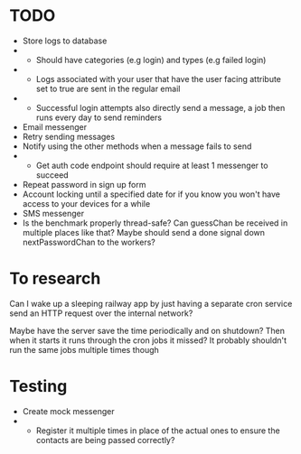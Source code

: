# TODO

-   Store logs to database
-   -   Should have categories (e.g login) and types (e.g failed login)
-   -   Logs associated with your user that have the user facing attribute set to true are sent in the regular email
-   -   Successful login attempts also directly send a message, a job then runs every day to send reminders
-   Email messenger
-   Retry sending messages
-   Notify using the other methods when a message fails to send
-   -   Get auth code endpoint should require at least 1 messenger to succeed
-   Repeat password in sign up form
-   Account locking until a specified date for if you know you won't have access to your devices for a while
-   SMS messenger
-   Is the benchmark properly thread-safe? Can guessChan be received in multiple places like that? Maybe should send a done signal down nextPasswordChan to the workers?

# To research

Can I wake up a sleeping railway app by just having a separate cron service send an HTTP request over the internal network?

Maybe have the server save the time periodically and on shutdown? Then when it starts it runs through the cron jobs it missed? It probably shouldn't run the same jobs multiple times though

# Testing

-   Create mock messenger
-   -   Register it multiple times in place of the actual ones to ensure the contacts are being passed correctly?
